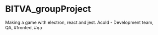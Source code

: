 # BITVA_groupProject
Making a game with electron, react and jest.
Acold - Development team, QA, #fronted, #qa